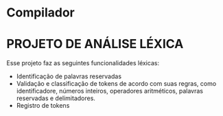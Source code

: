 # Compilador 

# PROJETO DE ANÁLISE LÉXICA

Esse projeto faz as seguintes funcionalidades léxicas:
* Identificação de palavras reservadas
* Validação e classificação de tokens de acordo com suas regras, como identificadore, números inteiros, operadores aritméticos, palavras reservadas e delimitadores.
* Registro de tokens
